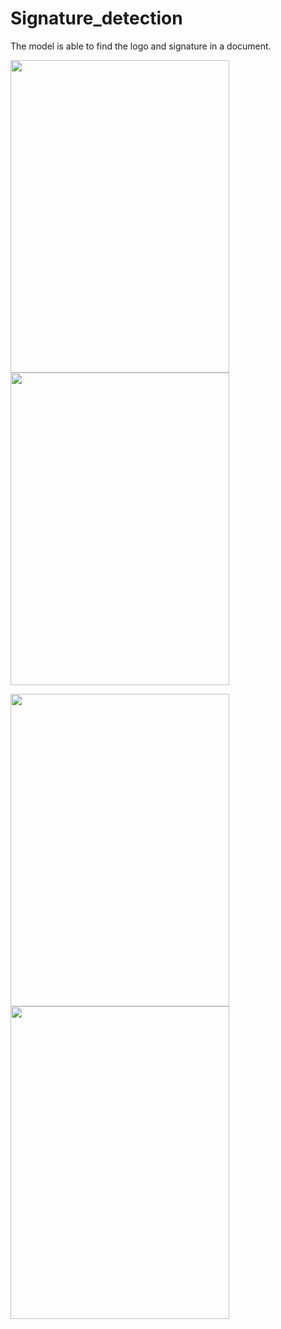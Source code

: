 # Signature_detection
The model is able to find the logo and signature in a document.

<img src="https://user-images.githubusercontent.com/65071575/138444188-f40bb91d-9bd9-4d08-b6d3-b178d02ca5b1.png" width="350" height="500"> <img src="https://user-images.githubusercontent.com/65071575/138444192-3b67c7e5-824b-4f78-beeb-13b76db9f237.png" width="350" height="500">

<img src="https://user-images.githubusercontent.com/65071575/138444193-4d3823be-993a-46fc-8aaa-ae84932ce53c.png" width="350" height="500"> <img src="https://user-images.githubusercontent.com/65071575/138444195-38f4dacc-2bac-40ba-85c2-74cbe21c3204.png" width="350" height="500">
